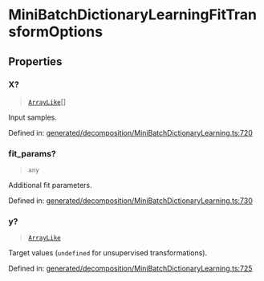 # MiniBatchDictionaryLearningFitTransformOptions

## Properties

### X?

> [`ArrayLike`](../types/ArrayLike.md)[]

Input samples.

Defined in:  [generated/decomposition/MiniBatchDictionaryLearning.ts:720](https://github.com/transitive-bullshit/scikit-learn-ts/blob/122b3c0/packages/sklearn/src/generated/decomposition/MiniBatchDictionaryLearning.ts#L720)

### fit\_params?

> `any`

Additional fit parameters.

Defined in:  [generated/decomposition/MiniBatchDictionaryLearning.ts:730](https://github.com/transitive-bullshit/scikit-learn-ts/blob/122b3c0/packages/sklearn/src/generated/decomposition/MiniBatchDictionaryLearning.ts#L730)

### y?

> [`ArrayLike`](../types/ArrayLike.md)

Target values (`undefined` for unsupervised transformations).

Defined in:  [generated/decomposition/MiniBatchDictionaryLearning.ts:725](https://github.com/transitive-bullshit/scikit-learn-ts/blob/122b3c0/packages/sklearn/src/generated/decomposition/MiniBatchDictionaryLearning.ts#L725)
